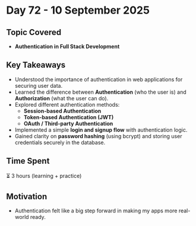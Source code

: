 # Day 72 - 10 September 2025 

## Topic Covered  
- **Authentication in Full Stack Development**

## Key Takeaways  
- Understood the importance of authentication in web applications for securing user data.  
- Learned the difference between **Authentication** (who the user is) and **Authorization** (what the user can do).  
- Explored different authentication methods:
  - **Session-based Authentication**
  - **Token-based Authentication (JWT)**
  - **OAuth / Third-party Authentication**  
- Implemented a simple **login and signup flow** with authentication logic.  
- Gained clarity on **password hashing** (using bcrypt) and storing user credentials securely in the database.  

## Time Spent  
⏳ 3 hours (learning + practice)

## Motivation  
- Authentication felt like a big step forward in making my apps more real-world ready.

